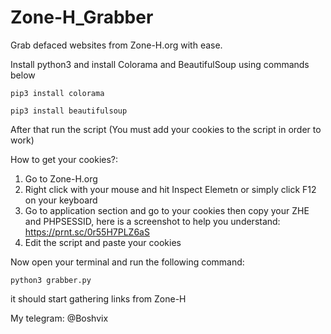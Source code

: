 # Zone-H_Grabber

Grab defaced websites from Zone-H.org with ease.


Install python3 and install Colorama and BeautifulSoup using commands below
```
pip3 install colorama
```
```
pip3 install beautifulsoup
```
After that run the script (You must add your cookies to the script in order to work)

How to get your cookies?: 
1. Go to Zone-H.org 
2. Right click with your mouse and hit Inspect Elemetn or simply click F12 on your keyboard
3. Go to application section and go to your cookies then copy your ZHE and PHPSESSID, here is a screenshot to help you understand: https://prnt.sc/0r55H7PLZ6aS
4. Edit the script and paste your cookies

Now open your terminal and run the following command:
```
python3 grabber.py
```

it should start gathering links from Zone-H



My telegram: @Boshvix
